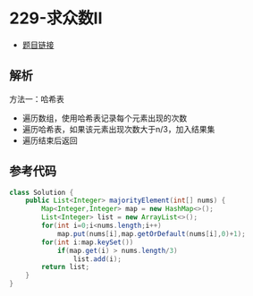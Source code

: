 # 229-求众数II

- [题目链接](https://leetcode-cn.com/problems/majority-element-ii/)

## 解析

方法一：哈希表
- 遍历数组，使用哈希表记录每个元素出现的次数
- 遍历哈希表，如果该元素出现次数大于n/3，加入结果集
- 遍历结束后返回


## 参考代码
```Java
class Solution {
    public List<Integer> majorityElement(int[] nums) {
        Map<Integer,Integer> map = new HashMap<>();
        List<Integer> list = new ArrayList<>();
        for(int i=0;i<nums.length;i++)
            map.put(nums[i],map.getOrDefault(nums[i],0)+1);
        for(int i:map.keySet())
            if(map.get(i) > nums.length/3)
                list.add(i);
        return list;
    }
}
```
